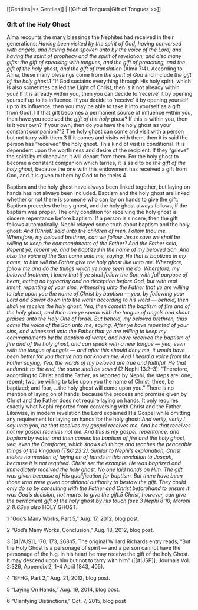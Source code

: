 [[Gentiles|<< Gentiles]]  |  [[Gift of Tongues|Gift of Tongues >>]]

### Gift of the Holy Ghost
Alma recounts the many blessings the Nephites had received in their generations: *Having been visited by the spirit of God, having conversed with angels, and having been spoken unto by the voice of the Lord; and having the spirit of prophecy and the spirit of revelation; and also many gifts: the gift of speaking with tongues, and the gift of preaching, and the gift of the holy ghost, and the gift of translation* (Alma 7:4). According to Alma, these many blessings come from *the spirit of God* and include *the gift of the holy ghost*.1 “If God sustains everything through His holy spirit, which is also sometimes called the Light of Christ, then is it not already within you? If it is already within you, then you can decide to ‘receive’ it by opening yourself up to its influence. If you decide to ‘receive’ it by opening yourself up to its influence, then you may be able to take it into yourself as a gift from God[.] If that gift becomes a permanent source of influence within you, then have you received the *gift of the holy ghost*? If this is within you, then is it your own? If your own, then do you have the holy ghost as your constant companion?”2 The holy ghost can come and visit with a person but not tarry with them.3 If it comes and visits with them, then it is said the person has “received” the holy ghost. This kind of visit is conditional. It is dependent upon the worthiness and desire of the recipient. If they “grieve” the spirit by misbehavior, it will depart from them. For the holy ghost to become a constant companion which tarries, it is said to be *the gift of the holy ghost,* because the one with this endowment has received a gift from God, and it is given to them by God to be theirs.4

Baptism and the holy ghost have always been linked together, but laying on hands has not always been included. Baptism and the holy ghost are linked whether or not there is someone who can lay on hands to give the gift. Baptism precedes the holy ghost, and the holy ghost always follows, if the baptism was proper. The only condition for receiving the holy ghost is sincere repentance before baptism. If a person is sincere, then the gift follows automatically. Nephi relayed some truth about baptism and the holy ghost: *And [Christ] said unto the children of men, Follow thou me. Wherefore, my beloved brethren, can we follow Jesus save we shall be willing to keep the commandments of the Father? And the Father said, Repent ye, repent ye, and be baptized in the name of my beloved Son. And also the voice of the Son came unto me, saying, He that is baptized in my name, to him will the Father give the holy ghost like unto me. Wherefore, follow me and do the things which ye have seen me do. Wherefore, my beloved brethren, I know that if ye shall follow the Son with full purpose of heart, acting no hypocrisy and no deception before God, but with real intent, repenting of your sins, witnessing unto the Father that ye are willing to take upon you the name of Christ by baptism — yea, by following your Lord and Savior down into the water according to his word — behold, then shall ye receive the holy ghost. Yea, then cometh the baptism of fire and of the holy ghost, and then can ye speak with the tongue of angels and shout praises unto the Holy One of Israel. But behold, my beloved brethren, thus came the voice of the Son unto me, saying, After ye have repented of your sins, and witnessed unto the Father that ye are willing to keep my commandments by the baptism of water, and have received the baptism of fire and of the holy ghost, and can speak with a new tongue — yea, even with the tongue of angels — and after this should deny me, it would have been better for you that ye had not known me. And I heard a voice from the Father saying, Yea, the words of my beloved are true and faithful. He that endureth to the end, the same shall be saved* (2 Nephi 13:2–3). “Therefore, according to Christ and the Father, as reported by Nephi, the steps are: one, repent; two, be willing to take upon you the name of Christ; three, be baptized; and four, …the holy ghost will come upon you.” There is no mention of laying on of hands, because the process and promise given by Christ and the Father does not require laying on hands. It only requires exactly what Nephi reported from conversing with Christ and the Father. Likewise, in modern revelation the Lord explained His Gospel while omitting any requirement for laying on hands for the holy ghost: *And verily, verily I say unto you, he that receives my gospel receives me. And he that receives not my gospel receives not me. And this is my gospel: repentance, and baptism by water, and then comes the baptism of fire and the holy ghost, yea, even the Comforter, which shows all things and teaches the peaceable things of the kingdom *(T&C 23:2). Similar to Nephi’s explanation, Christ makes no mention of laying on of hands in this revelation to Joseph, because it is not required. Christ set the example. He was baptized and immediately received the holy ghost. No one laid hands on Him. The gift was given because of His qualification for baptism. But there have been those who were given conditional authority to bestow the gift. They could only do so by consulting with the Father and Christ beforehand to ensure it was God’s decision, not man’s, to give the gift.5 Christ, however, can give the permanent gift of the holy ghost by His touch (*see* 3 Nephi 8:10; Moroni 2:1).6*See also* HOLY GHOST.



1 “God’s Many Works, Part 5,” Aug. 17, 2012, blog post.


2 “God’s Many Works, Conclusion,” Aug. 18, 2012, blog post.


3
[[#|WJS]], 170, 173, 268n5. The original Willard Richards entry reads, “But the Holy Ghost is a personage of spirit — and a person cannot have the personage of the h.g. in his heart he may receive the gift of the holy Ghost. It may descend upon him but not to tarry with him” ([[#|JSP]], Journals Vol. 2:326, Appendix 2, 1–4 April 1843, 405).


4 “BFHG, Part 2,” Aug. 21, 2012, blog post.


5 “Laying On Hands,” Aug. 19, 2014, blog post.


6 “Clarifying Distinctions,” Oct. 7, 2015, blog post